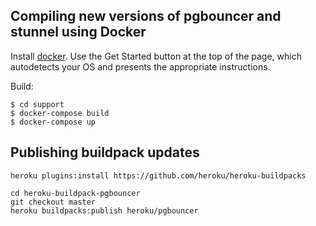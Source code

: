 ## Compiling new versions of pgbouncer and stunnel using Docker

Install [docker](https://www.docker.com/). Use the Get Started button at the
top of the page, which autodetects your OS and presents the appropriate
instructions.

Build:

```
$ cd support
$ docker-compose build
$ docker-compose up
```

## Publishing buildpack updates

```
heroku plugins:install https://github.com/heroku/heroku-buildpacks

cd heroku-buildpack-pgbouncer
git checkout master
heroku buildpacks:publish heroku/pgbouncer
```
